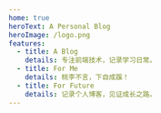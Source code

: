 ```yaml
---
home: true
heroText: A Personal Blog
heroImage: /logo.png
features:
  - title: A Blog
    details: 专注前端技术，记录学习日常。
  - title: For Me
    details: 桃李不言，下自成蹊！
  - title: For Future
    details: 记录个人博客，见证成长之路。
---
```

<Footer />
